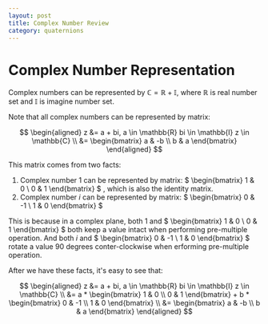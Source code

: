 ```yaml
---
layout: post
title: Complex Number Review
category: quaternions
---
```


# Complex Number Representation

Complex numbers can be represented by $\mathbb{C} = \mathbb{R} + \mathbb{I}$, where $\mathbb{R}$ is real number set and $\mathbb{I}$ is imagine number set.

Note that all complex numbers can be represented by matrix:

$$
\begin{aligned}
    z &= a + bi,
    a \in \mathbb{R}
    bi \in \mathbb{I}
    z \in \mathbb{C} \\
    &=
    \begin{bmatrix}
        a & -b \\
        b & a
    \end{bmatrix}
\end{aligned}
$$

This matrix comes from two facts:

1. Complex number $1$ can be represented by matrix:
$
\begin{bmatrix}
    1 & 0 \\
    0 & 1
\end{bmatrix}
$
, which is also the identity matrix.
2. Complex number $i$ can be represented by matrix:
$
\begin{bmatrix}
    0 & -1 \\
    1 & 0
\end{bmatrix}
$

This is because in a complex plane, both $1$ and
$
\begin{bmatrix}
    1 & 0 \\
    0 & 1
\end{bmatrix}
$
both keep a value intact when performing pre-multiple operation. And both $i$ and
$
\begin{bmatrix}
    0 & -1 \\
    1 & 0
\end{bmatrix}
$
rotate a value 90 degrees conter-clockwise when erforming pre-multiple operation.

After we have these facts, it's easy to see that:

$$
\begin{aligned}
    z &= a + bi,
    a \in \mathbb{R}
    bi \in \mathbb{I}
    z \in \mathbb{C} \\
    &= a * 
    \begin{bmatrix}
        1 & 0 \\
        0 & 1
    \end{bmatrix}
    + b *
    \begin{bmatrix}
        0 & -1 \\
        1 & 0
    \end{bmatrix} \\
    &=
    \begin{bmatrix}
        a & -b \\
        b & a
    \end{bmatrix}
\end{aligned}
$$